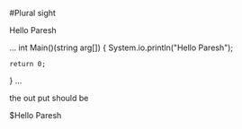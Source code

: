 #Plural sight

Hello Paresh

...
int Main()(string arg[])
{
	System.io.println("Hello Paresh");

	return 0;
}
...

the out put should be

$Hello Paresh
